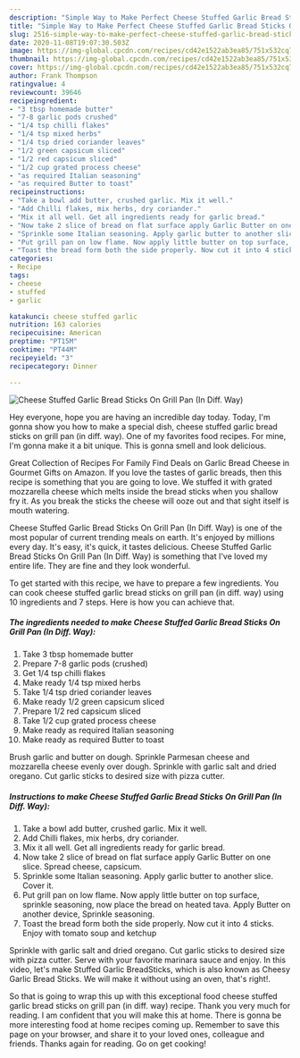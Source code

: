 ```yaml
---
description: "Simple Way to Make Perfect Cheese Stuffed Garlic Bread Sticks On Grill Pan (In Diff. Way)"
title: "Simple Way to Make Perfect Cheese Stuffed Garlic Bread Sticks On Grill Pan (In Diff. Way)"
slug: 2516-simple-way-to-make-perfect-cheese-stuffed-garlic-bread-sticks-on-grill-pan-in-diff-way
date: 2020-11-08T19:07:30.503Z
image: https://img-global.cpcdn.com/recipes/cd42e1522ab3ea85/751x532cq70/cheese-stuffed-garlic-bread-sticks-on-grill-pan-in-diff-way-recipe-main-photo.jpg
thumbnail: https://img-global.cpcdn.com/recipes/cd42e1522ab3ea85/751x532cq70/cheese-stuffed-garlic-bread-sticks-on-grill-pan-in-diff-way-recipe-main-photo.jpg
cover: https://img-global.cpcdn.com/recipes/cd42e1522ab3ea85/751x532cq70/cheese-stuffed-garlic-bread-sticks-on-grill-pan-in-diff-way-recipe-main-photo.jpg
author: Frank Thompson
ratingvalue: 4
reviewcount: 39646
recipeingredient:
- "3 tbsp homemade butter"
- "7-8 garlic pods crushed"
- "1/4 tsp chilli flakes"
- "1/4 tsp mixed herbs"
- "1/4 tsp dried coriander leaves"
- "1/2 green capsicum sliced"
- "1/2 red capsicum sliced"
- "1/2 cup grated process cheese"
- "as required Italian seasoning"
- "as required Butter to toast"
recipeinstructions:
- "Take a bowl add butter, crushed garlic. Mix it well."
- "Add Chilli flakes, mix herbs, dry coriander."
- "Mix it all well. Get all ingredients ready for garlic bread."
- "Now take 2 slice of bread on flat surface apply Garlic Butter on one slice. Spread cheese, capsicum."
- "Sprinkle some Italian seasoning. Apply garlic butter to another slice. Cover it."
- "Put grill pan on low flame. Now apply little butter on top surface, sprinkle seasoning, now place the bread on heated tava. Apply Butter on another device, Sprinkle seasoning."
- "Toast the bread form both the side properly. Now cut it into 4 sticks. Enjoy with tomato soup and ketchup"
categories:
- Recipe
tags:
- cheese
- stuffed
- garlic

katakunci: cheese stuffed garlic 
nutrition: 163 calories
recipecuisine: American
preptime: "PT15M"
cooktime: "PT44M"
recipeyield: "3"
recipecategory: Dinner

---
```



![Cheese Stuffed Garlic Bread Sticks On Grill Pan (In Diff. Way)](https://img-global.cpcdn.com/recipes/cd42e1522ab3ea85/751x532cq70/cheese-stuffed-garlic-bread-sticks-on-grill-pan-in-diff-way-recipe-main-photo.jpg)

Hey everyone, hope you are having an incredible day today. Today, I'm gonna show you how to make a special dish, cheese stuffed garlic bread sticks on grill pan (in diff. way). One of my favorites food recipes. For mine, I'm gonna make it a bit unique. This is gonna smell and look delicious.

Great Collection of Recipes For Family Find Deals on Garlic Bread Cheese in Gourmet Gifts on Amazon. If you love the tastes of garlic breads, then this recipe is something that you are going to love. We stuffed it with grated mozzarella cheese which melts inside the bread sticks when you shallow fry it. As you break the sticks the cheese will ooze out and that sight itself is mouth watering.

Cheese Stuffed Garlic Bread Sticks On Grill Pan (In Diff. Way) is one of the most popular of current trending meals on earth. It's enjoyed by millions every day. It's easy, it's quick, it tastes delicious. Cheese Stuffed Garlic Bread Sticks On Grill Pan (In Diff. Way) is something that I've loved my entire life. They are fine and they look wonderful.


To get started with this recipe, we have to prepare a few ingredients. You can cook cheese stuffed garlic bread sticks on grill pan (in diff. way) using 10 ingredients and 7 steps. Here is how you can achieve that.

<!--inarticleads1-->

##### The ingredients needed to make Cheese Stuffed Garlic Bread Sticks On Grill Pan (In Diff. Way):

1. Take 3 tbsp homemade butter
1. Prepare 7-8 garlic pods (crushed)
1. Get 1/4 tsp chilli flakes
1. Make ready 1/4 tsp mixed herbs
1. Take 1/4 tsp dried coriander leaves
1. Make ready 1/2 green capsicum sliced
1. Prepare 1/2 red capsicum sliced
1. Take 1/2 cup grated process cheese
1. Make ready as required Italian seasoning
1. Make ready as required Butter to toast


Brush garlic and butter on dough. Sprinkle Parmesan cheese and mozzarella cheese evenly over dough. Sprinkle with garlic salt and dried oregano. Cut garlic sticks to desired size with pizza cutter. 

<!--inarticleads2-->

##### Instructions to make Cheese Stuffed Garlic Bread Sticks On Grill Pan (In Diff. Way):

1. Take a bowl add butter, crushed garlic. Mix it well.
1. Add Chilli flakes, mix herbs, dry coriander.
1. Mix it all well. Get all ingredients ready for garlic bread.
1. Now take 2 slice of bread on flat surface apply Garlic Butter on one slice. Spread cheese, capsicum.
1. Sprinkle some Italian seasoning. Apply garlic butter to another slice. Cover it.
1. Put grill pan on low flame. Now apply little butter on top surface, sprinkle seasoning, now place the bread on heated tava. Apply Butter on another device, Sprinkle seasoning.
1. Toast the bread form both the side properly. Now cut it into 4 sticks. Enjoy with tomato soup and ketchup


Sprinkle with garlic salt and dried oregano. Cut garlic sticks to desired size with pizza cutter. Serve with your favorite marinara sauce and enjoy. In this video, let&#39;s make Stuffed Garlic BreadSticks, which is also known as Cheesy Garlic Bread Sticks. We will make it without using an oven, that&#39;s right!. 

So that is going to wrap this up with this exceptional food cheese stuffed garlic bread sticks on grill pan (in diff. way) recipe. Thank you very much for reading. I am confident that you will make this at home. There is gonna be more interesting food at home recipes coming up. Remember to save this page on your browser, and share it to your loved ones, colleague and friends. Thanks again for reading. Go on get cooking!
